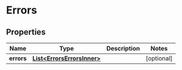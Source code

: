 

# Errors


## Properties

| Name | Type | Description | Notes |
|------------ | ------------- | ------------- | -------------|
|**errors** | [**List&lt;ErrorsErrorsInner&gt;**](ErrorsErrorsInner.md) |  |  [optional] |



